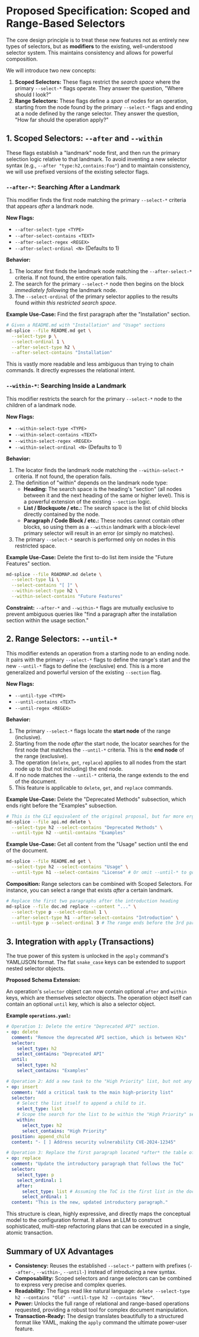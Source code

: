 # Proposed Specification: Scoped and Range-Based Selectors

The core design principle is to treat these new features not as entirely new types of selectors, but as **modifiers** to the existing, well-understood selector system. This maintains consistency and allows for powerful composition.

We will introduce two new concepts:

1. **Scoped Selectors:** These flags restrict the *search space* where the primary `--select-*` flags operate. They answer the question, "Where should I look?"
2. **Range Selectors:** These flags define a *span* of nodes for an operation, starting from the node found by the primary `--select-*` flags and ending at a node defined by the range selector. They answer the question, "How far should the operation apply?"

## 1. Scoped Selectors: `--after` and `--within`

These flags establish a "landmark" node first, and then run the primary selection logic relative to that landmark. To avoid inventing a new selector syntax (e.g., `--after "type:h2,contains:Foo"`) and to maintain consistency, we will use prefixed versions of the existing selector flags.

### `--after-*`: Searching After a Landmark

This modifier finds the first node matching the primary `--select-*` criteria that appears *after* a landmark node.

**New Flags:**

* `--after-select-type <TYPE>`
* `--after-select-contains <TEXT>`
* `--after-select-regex <REGEX>`
* `--after-select-ordinal <N>` (Defaults to 1)

**Behavior:**

1. The locator first finds the landmark node matching the `--after-select-*` criteria. If not found, the entire operation fails.
2. The search for the primary `--select-*` node then begins on the block *immediately following* the landmark node.
3. The `--select-ordinal` of the primary selector applies to the results found *within this restricted search space*.

**Example Use-Case:** Find the first paragraph after the "Installation" section.

```sh
# Given a README.md with "Installation" and "Usage" sections
md-splice --file README.md get \
  --select-type p \
  --select-ordinal 1 \
  --after-select-type h2 \
  --after-select-contains "Installation"
```

This is vastly more readable and less ambiguous than trying to chain commands. It directly expresses the relational intent.

### `--within-*`: Searching Inside a Landmark

This modifier restricts the search for the primary `--select-*` node to the children of a landmark node.

**New Flags:**

* `--within-select-type <TYPE>`
* `--within-select-contains <TEXT>`
* `--within-select-regex <REGEX>`
* `--within-select-ordinal <N>` (Defaults to 1)

**Behavior:**

1. The locator finds the landmark node matching the `--within-select-*` criteria. If not found, the operation fails.
2. The definition of "within" depends on the landmark node type:
    * **Heading:** The search space is the heading's "section" (all nodes between it and the next heading of the same or higher level). This is a powerful extension of the existing `--section` logic.
    * **List / Blockquote / etc.:** The search space is the list of child blocks directly contained by the node.
    * **Paragraph / Code Block / etc.:** These nodes cannot contain other blocks, so using them as a `--within` landmark with a block-level primary selector will result in an error (or simply no matches).
3. The primary `--select-*` search is performed only on nodes in this restricted space.

**Example Use-Case:** Delete the first to-do list item inside the "Future Features" section.

```sh
md-splice --file ROADMAP.md delete \
  --select-type li \
  --select-contains "[ ]" \
  --within-select-type h2 \
  --within-select-contains "Future Features"
```

**Constraint:** `--after-*` and `--within-*` flags are mutually exclusive to prevent ambiguous queries like "find a paragraph after the installation section within the usage section."

## 2. Range Selectors: `--until-*`

This modifier extends an operation from a starting node to an ending node. It pairs with the primary `--select-*` flags to define the range's start and the new `--until-*` flags to define the (exclusive) end. This is a more generalized and powerful version of the existing `--section` flag.

**New Flags:**

* `--until-type <TYPE>`
* `--until-contains <TEXT>`
* `--until-regex <REGEX>`

**Behavior:**

1. The primary `--select-*` flags locate the **start node** of the range (inclusive).
2. Starting from the node *after* the start node, the locator searches for the first node that matches the `--until-*` criteria. This is the **end node** of the range (exclusive).
3. The operation (`delete`, `get`, `replace`) applies to all nodes from the start node up to (but not including) the end node.
4. If no node matches the `--until-*` criteria, the range extends to the end of the document.
5. This feature is applicable to `delete`, `get`, and `replace` commands.

**Example Use-Case:** Delete the "Deprecated Methods" subsection, which ends right before the "Examples" subsection.

```sh
# This is the CLI equivalent of the original proposal, but far more ergonomic.
md-splice --file api.md delete \
  --select-type h2 --select-contains "Deprecated Methods" \
  --until-type h2 --until-contains "Examples"
```

**Example Use-Case:** Get all content from the "Usage" section until the end of the document.

```sh
md-splice --file README.md get \
  --select-type h2 --select-contains "Usage" \
  --until-type h1 --select-contains "License" # Or omit --until-* to go to EOF
```

**Composition:** Range selectors can be combined with Scoped Selectors. For instance, you can select a range that exists *after* a certain landmark.

```sh
# Replace the first two paragraphs after the introduction heading
md-splice --file doc.md replace --content "..." \
  --select-type p --select-ordinal 1 \
  --after-select-type h1 --after-select-contains "Introduction" \
  --until-type p --select-ordinal 3 # The range ends before the 3rd paragraph
```

## 3. Integration with `apply` (Transactions)

The true power of this system is unlocked in the `apply` command's YAML/JSON format. The flat `snake_case` keys can be extended to support nested selector objects.

**Proposed Schema Extension:**

An operation's `selector` object can now contain optional `after` and `within` keys, which are themselves selector objects. The operation object itself can contain an optional `until` key, which is also a selector object.

**Example `operations.yaml`:**

```yaml
# Operation 1: Delete the entire "Deprecated API" section.
- op: delete
  comment: "Remove the deprecated API section, which is between H2s"
  selector:
    select_type: h2
    select_contains: "Deprecated API"
  until:
    select_type: h2
    select_contains: "Examples"

# Operation 2: Add a new task to the "High Priority" list, but not any other list.
- op: insert
  comment: "Add a critical task to the main high-priority list"
  selector:
    # Select the list itself to append a child to it.
    select_type: list
    # Scope the search for the list to be within the "High Priority" section.
    within:
      select_type: h2
      select_contains: "High Priority"
  position: append_child
  content: "- [ ] Address security vulnerability CVE-2024-12345"

# Operation 3: Replace the first paragraph located *after* the table of contents.
- op: replace
  comment: "Update the introductory paragraph that follows the ToC"
  selector:
    select_type: p
    select_ordinal: 1
    after:
      select_type: list # Assuming the ToC is the first list in the doc
      select_ordinal: 1
  content: "This is the new, updated introductory paragraph."
```

This structure is clean, highly expressive, and directly maps the conceptual model to the configuration format. It allows an LLM to construct sophisticated, multi-step refactoring plans that can be executed in a single, atomic transaction.

## Summary of UX Advantages

* **Consistency:** Reuses the established `--select-*` pattern with prefixes (`--after-`, `--within-`, `--until-`) instead of introducing a new syntax.
* **Composability:** Scoped selectors and range selectors can be combined to express very precise and complex queries.
* **Readability:** The flags read like natural language: `delete --select-type h2 --contains "Old" --until-type h2 --contains "New"`.
* **Power:** Unlocks the full range of relational and range-based operations requested, providing a robust tool for complex document manipulation.
* **Transaction-Ready:** The design translates beautifully to a structured format like YAML, making the `apply` command the ultimate power-user feature.
